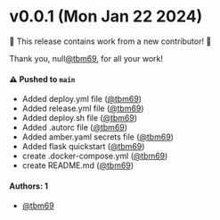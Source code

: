 # v0.0.1 (Mon Jan 22 2024)

:tada: This release contains work from a new contributor! :tada:

Thank you, null[@tbm69](https://github.com/tbm69), for all your work!

#### ⚠️ Pushed to `main`

- Added deploy.yml file ([@tbm69](https://github.com/tbm69))
- Added release.yml file ([@tbm69](https://github.com/tbm69))
- Added deploy.sh file ([@tbm69](https://github.com/tbm69))
- Added .autorc file ([@tbm69](https://github.com/tbm69))
- Added amber.yaml secrets file ([@tbm69](https://github.com/tbm69))
- Added flask quickstart ([@tbm69](https://github.com/tbm69))
- create .docker-compose.yml ([@tbm69](https://github.com/tbm69))
- create README.md ([@tbm69](https://github.com/tbm69))

#### Authors: 1

- [@tbm69](https://github.com/tbm69)
